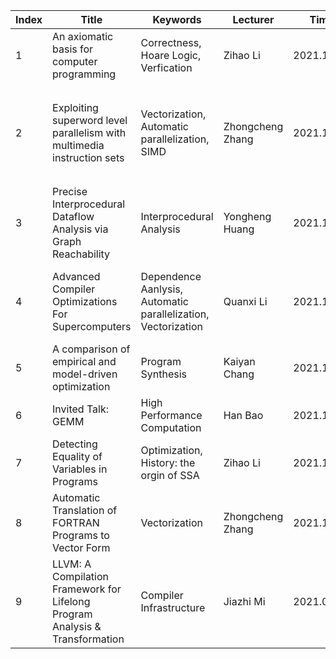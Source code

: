 | Index | Title |  Keywords | Lecturer | Time | Links| Presiquite |
| ----- | ----- | --------- | ---------| ---- | ---- | ---------- |
| 1 | An axiomatic basis for computer programming | Correctness, Hoare Logic, Verfication | Zihao Li | 2021.11.7| [PPT](https://github.com/zihaoli-cn/compiler-paper-reading/tree/main/material/ProgrammingLanguages/HoareLogic)| have learned **Proprositional Logic** |
| 2 | Exploiting superword level parallelism with multimedia instruction sets | Vectorization, Automatic parallelization, SIMD | Zhongcheng Zhang | 2021.11.14  | [PPT](https://github.com/zihaoli-cn/compiler-paper-reading/tree/main/material/Compiler%20Specialization/Vectorization) |  `Abstract` and `Introduction` parts in paper are strongly suggested to read before attending the seminar |
| 3 | Precise Interprocedural Dataflow Analysis via Graph Reachability | Interprocedural Analysis | Yongheng Huang | 2021.11.21 | [link](https://github.com/zihaoli-cn/compiler-paper-reading/tree/main/material/Compiler%20Specialization/Interprocedural%20Optimization) | Data-flow Analysis, Interprocedural Analysis |
| 4 | Advanced Compiler Optimizations For Supercomputers | Dependence Aanlysis, Automatic parallelization, Vectorization | Quanxi Li | 2021.11.28 | [PPT](https://github.com/zihaoli-cn/compiler-paper-reading/tree/main/material/Compiler%20Core) | the "*Data Dependence*" concept in Computer Architecture Course |
| 5 | A comparison of empirical and model-driven optimization | Program Synthesis | Kaiyan Chang | 2021.12.05 | `TODO` | |
| 6 | Invited Talk: GEMM | High Performance Computation | Han Bao | 2021.12.12 | `TODO` | |
| 7 | Detecting Equality of Variables in Programs|  Optimization, History: the orgin of SSA | Zihao Li | 2021.12.19 | `TODO` | at least know what is **SSA**|
| 8 | Automatic Translation of FORTRAN Programs to Vector Form | Vectorization | Zhongcheng Zhang | 2021.12.26 | `TODO` | |
| 9 | LLVM: A Compilation Framework for Lifelong Program Analysis & Transformation | Compiler Infrastructure | Jiazhi Mi | 2021.01.02 | `TODO` | | 
